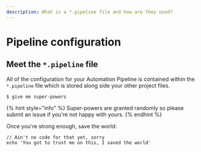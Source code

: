 ```yaml
---
description: What is a *.pipeline file and how are they used?
---
```


# Pipeline configuration

## Meet the `*.pipeline` file

All of the configuration for your Automation Pipeline is contained within the `*.pipeline` file which is stored along side your other project files.

```
$ give me super-powers
```

{% hint style="info" %}
 Super-powers are granted randomly so please submit an issue if you're not happy with yours.
{% endhint %}

Once you're strong enough, save the world:

```
// Ain't no code for that yet, sorry
echo 'You got to trust me on this, I saved the world'
```



